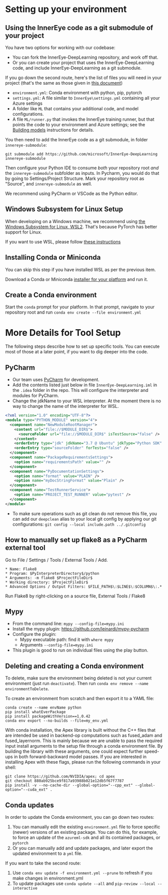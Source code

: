 # Setting up your environment

## Using the InnerEye code as a git submodule of your project
You have two options for working with our codebase:
* You can fork the InnerEye-DeepLearning repository, and work off that.
* Or you can create your project that uses the InnerEye-DeepLearning code, and include InnerEye-DeepLearning as a git
submodule.

If you go down the second route, here's the list of files you will need in your project (that's the same as those
given in [this document](building_models.md))
* `environment.yml`: Conda environment with python, pip, pytorch
* `settings.yml`: A file similar to `InnerEye\settings.yml` containing all your Azure settings
* A folder like `ML` that contains your additional code, and model configurations.
* A file `ML/runner.py` that invokes the InnerEye training runner, but that points the code to your environment and Azure
settings; see the [Building models](building_models.md) instructions for details.

You then need to add the InnerEye code as a git submodule, in folder `innereye-submodule`:
```shell script
git submodule add https://github.com/microsoft/InnerEye-DeepLearning innereye-submodule
```
Then configure your Python IDE to consume *both* your repository root *and* the `innereye-submodule` subfolder as inputs.
In Pycharm, you would do that by going to Settings/Project Structure. Mark your repository root as "Source", and 
`innereye-submodule` as well.

We recommend using PyCharm or VSCode as the Python editor. 


## Windows Subsystem for Linux Setup
When developing on a Windows machine, we recommend using [the Windows Subsystem for Linux, WSL2](https://docs.microsoft.com/en-us/windows/wsl/about).
That's because PyTorch has better support for Linux.

If you want to use WSL, please follow [these instructions](/docs/WSL.md)

## Installing Conda or Miniconda
You can skip this step if you have installed WSL as per the previous item.

Download a Conda or Miniconda [installer for your platform](https://docs.conda.io/en/latest/miniconda.html)
and run it.


## Create a Conda environment
Start the `conda` prompt for your platform. In that prompt, navigate to your repository root and run
`conda env create --file environment.yml`

# More Details for Tool Setup
The following steps describe how to set up specific tools. You can execute most of those at a later
point, if you want to dig deeper into the code.

## PyCharm
- Our team uses [PyCharm](https://www.jetbrains.com/pycharm/) for development.
- Add the contents listed just below in file `InnerEye-DeepLearning.iml` in the `.idea` folder in the repo.
 This will configure the interpreter and modules for PyCharm.
- Change the jdkName to your WSL interpreter. At the moment there is no way to change the name of the interpreter for WSL.
```xml
<?xml version="1.0" encoding="UTF-8"?>
<module type="PYTHON_MODULE" version="4">
  <component name="NewModuleRootManager">
    <content url="file://$MODULE_DIR$">
      <sourceFolder url="file://$MODULE_DIR$" isTestSource="false" />
    </content>
    <orderEntry type="jdk" jdkName="3.7 @ Ubuntu" jdkType="Python SDK" />
    <orderEntry type="sourceFolder" forTests="false" />
  </component>
  <component name="PackageRequirementsSettings">
    <option name="requirementsPath" value="" />
  </component>
  <component name="PyDocumentationSettings">
    <option name="format" value="PLAIN" />
    <option name="myDocStringFormat" value="Plain" />
  </component>
  <component name="TestRunnerService">
    <option name="PROJECT_TEST_RUNNER" value="pytest" />
  </component>
</module>
```
- To make sure operations such as git clean do not remove this file, you can add our `deepclean` alias to your local 
git config by applying our git configurations: `git config --local include.path ../.gitconfig`

## How to manually set up flake8 as a PyCharm external tool

Go to File / Settings / Tools / External Tools / Add.

    * Name: Flake8
    * Program: $PyInterpreterDirectory$/python
    * Arguments: -m flake8 $ProjectFileDir$
    * Working directory: $ProjectFileDir$
    * Advanced Options / Output Filters: $FILE_PATH$\:$LINE$\:$COLUMN$\:.*

Run Flake8 by right-clicking on a source file, External Tools / Flake8

## Mypy

* From the command line: `mypy --config-file=mypy.ini`
* Install the mypy plugin: https://github.com/leinardi/mypy-pycharm
* Configure the plugin:
  * Mypy executable path: find it with `where mypy`
  * Arguments `--config-file=mypy.ini`
* This plugin is good to run on individual files using the play button.


## Deleting and creating a Conda environment

To delete, make sure the environment being deleted is not your current environment (just run `deactivate`). Then run 
`conda env remove --name environmentToDelete`.

To create an environment from scratch and then export it to a YAML file:

    conda create --name envName python
    pip install whatEverPackage
    pip install packageWithVersion==1.0.42
    conda env export --no-builds --file=my_env.yml

With conda installation, the Apex library is built without the C++ files that are intended be used in backend-op
computations such as fused_adam and fused_layernorm. This is mainly because we are unable to pass the
required input install arguments to the setup file through a conda environment file. By building the library with
these arguments, one could expect further speed-ups in both forward-backward model passes. If you are interested in
installing Apex with these flags, please run the following commands in your shell:

    git clone https://github.com/NVIDIA/apex; cd apex
    git checkout 880ab925bce9f817a93988b021e12db5f67f7787
    pip install -v --no-cache-dir --global-option="--cpp_ext" --global-option="--cuda_ext" .

## Conda updates

In order to update the Conda environment, you can go down two routes:
1. You can manually edit the existing `environment.yml` file to force specific (newer) versions of an existing package.
You can do this, for example, to force an update of the `azureml-sdk` and all its contained packages, or `pytorch`
1. Or you can manually add and update packages, and later export the updated environment to a `yml` file.

If you want to take the second route:
1. Use `conda env update -f environment.yml --prune` to refresh if you make changes in environment.yml
1. To update packages use `conda update --all` and `pip-review --local --interactive`
